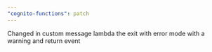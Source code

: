 ```yaml
---
"cognito-functions": patch
---
```


Changed in custom message lambda the exit with error mode with a warning and return event
